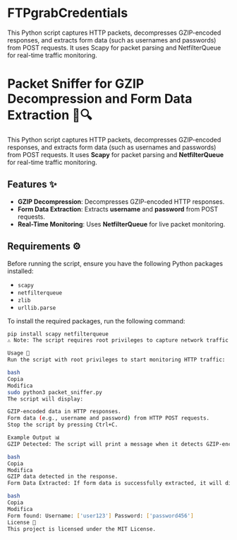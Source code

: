 # FTPgrabCredentials
This Python script captures HTTP packets, decompresses GZIP-encoded responses, and extracts form data (such as usernames and passwords) from POST requests. It uses Scapy for packet parsing and NetfilterQueue for real-time traffic monitoring.
# Packet Sniffer for GZIP Decompression and Form Data Extraction 🐍🔍

This Python script captures HTTP packets, decompresses GZIP-encoded responses, and extracts form data (such as usernames and passwords) from POST requests. It uses **Scapy** for packet parsing and **NetfilterQueue** for real-time traffic monitoring.

## Features ✨
- **GZIP Decompression**: Decompresses GZIP-encoded HTTP responses.
- **Form Data Extraction**: Extracts **username** and **password** from POST requests.
- **Real-Time Monitoring**: Uses **NetfilterQueue** for live packet monitoring.

## Requirements ⚙️

Before running the script, ensure you have the following Python packages installed:

- `scapy`
- `netfilterqueue`
- `zlib`
- `urllib.parse`

To install the required packages, run the following command:

```bash
pip install scapy netfilterqueue
⚠️ Note: The script requires root privileges to capture network traffic.

Usage 🚀
Run the script with root privileges to start monitoring HTTP traffic:

bash
Copia
Modifica
sudo python3 packet_sniffer.py
The script will display:

GZIP-encoded data in HTTP responses.
Form data (e.g., username and password) from HTTP POST requests.
Stop the script by pressing Ctrl+C.

Example Output 📊
GZIP Detected: The script will print a message when it detects GZIP-encoded data.

bash
Copia
Modifica
GZIP data detected in the response.
Form Data Extracted: If form data is successfully extracted, it will display the username and password.

bash
Copia
Modifica
Form found: Username: ['user123'] Password: ['password456']
License 📜
This project is licensed under the MIT License.
